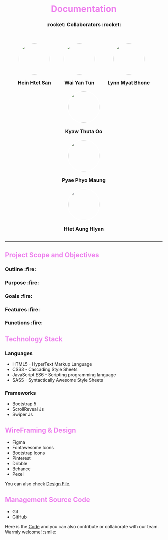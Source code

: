 <h1 align='center' style="color: violet;">Documentation</h1>


<!-- collaborator titles  -->
<h3 align=center>:rocket: Collaborators :rocket:</h3>

<br>
<br>

<!-- collaborators images  -->
<div align=center style="
display: flex;
align-items: center;
justify-content: space-evenly;
">

<!-- person one  -->
<div style="display: flex; flex-direction: column; align-items: center; justify-content: center">
<img src="https://github.com/Hein-HtetSan.png" width="100px"
style="
    border-radius: 50%;
">
<p style='font-size: 16px; font-weight: bold;'>Hein Htet San</p>
</div>

<!-- person two  -->
<div style="display: flex; flex-direction: column; align-items: center; justify-content: center">
<img src="https://github.com/sayrgyiwoody.png"
width="100px"
style="
    border-radius: 50%;
">
<p style='font-size: 16px; font-weight: bold;'>Wai Yan Tun</p>
</div>

<!-- person three  -->
<div>
<img src="https://github.com/Lynn-Myat-Bhone.png"
width="100px"
style="
    border-radius: 50%;
">
<p style='font-size: 16px; font-weight: bold;'>Lynn Myat Bhone</p>
</div>

</div>
<!-- end of collaborators  -->

<!-- collaborators images  -->


<!-- person one  -->
<div style="display: flex; flex-direction: column; align-items: center; justify-content: center">
<img src="https://github.com/CodingByKira.png"
style="
    width: 100px;
    border-radius: 50%;
    border: 2px solid #fff;
">
<p style='font-size: 16px; font-weight: bold;'>Kyaw Thuta Oo</p>
</div>

<!-- person two  -->
<div style="display: flex; flex-direction: column; align-items: center; justify-content: center">
<img src="https://github.com/Pyae-PhyoMaung.png"
style="
    width: 100px;
    border-radius: 50%;
    border: 2px solid #fff;
">
<p style='font-size: 16px; font-weight: bold;'>Pyae Phyo Maung</p>
</div>

<!-- person three  -->
<div style="display: flex; flex-direction: column; align-items: center; justify-content: center">
<img src="https://github.com/HAstral.png"
style="
    width: 100px;
    border-radius: 50%;
    border: 2px solid #fff;
">
<p style='font-size: 16px; font-weight: bold;'>Htet Aung Hlyan</p>
</div>

<!-- end of collaborators  -->

<hr>
<h2 style="color: violet;">Project Scope and Objectives<h3>

 <h3>Outline :fire:</h3>


 <h3>Purpose :fire:</h3>


 <h3>Goals :fire:</h3>


 <h3>Features :fire:</h3>


 <h3>Functions :fire:</h3>




<h2 style="color: violet;">Technology Stack</h2>

<h3>Languages</h3>
<ul>
    <li>HTML5 - HyperText Markup Language</li>
    <li>CSS3 - Cascading Style Sheets</li>
    <li>JavaScript ES6 - Scripting programming language</li>
    <li>SASS - Syntactically Awesome Style Sheets</li>
</ul>

<h3>Frameworks</h3>
<ul>
    <li>Bootstrap 5</li>
    <li>ScrollReveal Js</li>
    <li>Swiper Js</li>
</ul>

<h2 style="color: violet;">WireFraming & Design</h2>
<ul>
    <li>Figma</li>
    <li>Fontawesome Icons</li>
    <li>Bootstrap Icons</li>
    <li>Pinterest</li>
    <li>Dribble</li>
    <li>Behance</li>
    <li>Pexel</li>
</ul>

<span> You can also check <a href="https://www.figma.com/file/0R09UfQfn3ZMhMAOb9cxTu/Language_app?type=design&node-id=0%3A1&mode=design&t=9I7Zvkau6eJeKGhe-1">Design File</a>.</span>

<h2 style="color: violet;">Management Source Code</h2>
<ul>
    <li>Git</li>
    <li>GitHub</li>
</ul>

<span>
    Here is the <a href="https://github.com/DevGeeksMyanmar/learning_app">Code</a> and you can also contribute or collaborate with our team. Warmly welcome! :smile:
</span>
